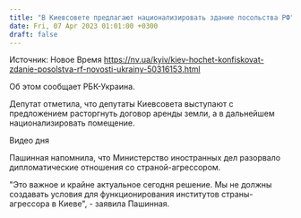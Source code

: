 ```yaml
---
title: "В Киевсовете предлагают национализировать здание посольства РФ"
date: Fri, 07 Apr 2023 01:01:00 +0300
draft: false
---
```

Источник: Новое Время https://nv.ua/kyiv/kiev-hochet-konfiskovat-zdanie-posolstva-rf-novosti-ukrainy-50316153.html


Об этом сообщает РБК-Украина.

Депутат отметила, что депутаты Киевсовета выступают с предложением расторгнуть договор аренды земли, а в дальнейшем национализировать помещение.

  Видео дня   

Пашинная напомнила, что Министерство иностранных дел разорвало дипломатические отношения со страной-агрессором.

"Это важное и крайне актуальное сегодня решение. Мы не должны создавать условия для функционирования институтов страны-агрессора в Киеве", - заявила Пашинная.
